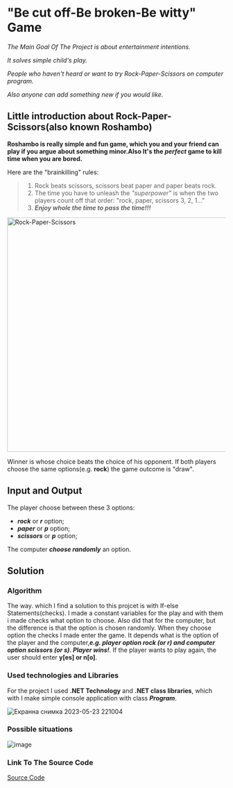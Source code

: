 # "Be cut off-Be broken-Be witty" Game
*The Main Goal Of The Project is about entertainment intentions.*

*It solves simple child's play.*

*People who haven't heard or want to try Rock-Paper-Scissors on computer program.*

*Also anyone can add something new if you would like.*

## Little introduction about Rock-Paper-Scissors(also known Roshambo)
**Roshambo is really simple and fun game, which you and your friend can play
if you argue about something minor.Also It's the _perfect_ game to kill 
time when you are bored.**

Here are the "brainkilling" rules:
>1. Rock beats scissors, scissors beat paper and paper beats rock.
>2. The time you have to unleash the _"superpower"_ is when the two players count off that order: "rock, paper, scissors 3, 2, 1..."
>3. ***Enjoy whole the time to pass the time!!!***

<picture>
  <source media="(prefers-color-scheme: dark)" srcset="https://github.com/rumenvasil3v/Ordering-Of-The-Three-Items-By-Zenyx/assets/133911957/839118ae-9f52-4bbe-9d2c-aeb49b2bd041">
  <source media="(prefers-color-scheme: light)" srcset="https://github.com/rumenvasil3v/Ordering-Of-The-Three-Items-By-Zenyx/assets/133911957/839118ae-9f52-4bbe-9d2c-aeb49b2bd041">
  <img alt="Rock-Paper-Scissors" width = "540px" src="https://github.com/rumenvasil3v/Ordering-Of-The-Three-Items-By-Zenyx/assets/133911957/839118ae-9f52-4bbe-9d2c-aeb49b2bd041">
</picture>

Winner is whose choice beats the choice of his opponent. If both players choose the same options(e.g. **rock**) the game outcome is "draw".

## Input and Output
The player choose between these 3 options:

  * ***rock*** or ***r*** option;
  * ***paper*** or ***p*** option;
  * ***scissors*** or ***p*** option;
  
The computer ***choose randomly*** an option.

## Solution
### Algorithm
The way. which I find a solution to this projcet is with If-else Statements(checks). I made a constant variables for the play and with them
i made checks what option to choose. Also did that for the computer, but the difference is that the option is chosen randomly. When they choose option the checks I made enter the game. It depends what is the option of the player and the computer,***e.g. player option rock (or r) and computer option scissors (or s). Player wins!***. If the player wants to play again, the user should enter **y[es] or n[o]**.

### Used technologies and Libraries
For the project I used **.NET Technology** and **.NET class libraries**, which with I make simple console application with class ***Program***.

![Екранна снимка 2023-05-23 221004](https://github.com/rumenvasil3v/Ordering-Of-The-Three-Items-By-Zenyx/assets/133911957/3e7bec9b-1298-4706-ae4a-3291ccb5edc3)

### Possible situations

![image](https://github.com/rumenvasil3v/Ordering-Of-The-Three-Items-By-Zenyx/assets/133911957/5a97c84c-231b-4a57-8246-398c52816a4b)

### Link To The Source Code

[Source Code](Ordering-Of-The-Three-Items-By-Zenyx/RockPaperScissors-Game.cs)
